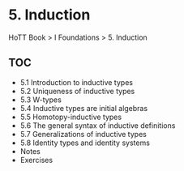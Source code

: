 # 5. Induction

HoTT Book > I Foundations > 5. Induction

## TOC
- 5.1 Introduction to inductive types
- 5.2 Uniqueness of inductive types
- 5.3 W-types
- 5.4 Inductive types are initial algebras
- 5.5 Homotopy-inductive types
- 5.6 The general syntax of inductive definitions
- 5.7 Generalizations of inductive types
- 5.8 Identity types and identity systems
- Notes
- Exercises
